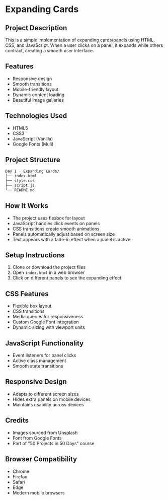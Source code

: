 # Expanding Cards

## Project Description
This is a simple implementation of expanding cards/panels using HTML, CSS, and JavaScript. When a user clicks on a panel, it expands while others contract, creating a smooth user interface.

## Features
- Responsive design
- Smooth transitions
- Mobile-friendly layout
- Dynamic content loading
- Beautiful image galleries

## Technologies Used
- HTML5
- CSS3
- JavaScript (Vanilla)
- Google Fonts (Muli)

## Project Structure 
```bash
Day 1 - Expanding Cards/
├── index.html
├── style.css
├── script.js
└── README.md
```

## How It Works
- The project uses flexbox for layout
- JavaScript handles click events on panels
- CSS transitions create smooth animations
- Panels automatically adjust based on screen size
- Text appears with a fade-in effect when a panel is active

## Setup Instructions
1. Clone or download the project files
2. Open `index.html` in a web browser
3. Click on different panels to see the expanding effect

## CSS Features
- Flexible box layout
- CSS transitions
- Media queries for responsiveness
- Custom Google Font integration
- Dynamic sizing with viewport units

## JavaScript Functionality
- Event listeners for panel clicks
- Active class management
- Smooth state transitions

## Responsive Design
- Adapts to different screen sizes
- Hides extra panels on mobile devices
- Maintains usability across devices

## Credits
- Images sourced from Unsplash
- Font from Google Fonts
- Part of "50 Projects in 50 Days" course

## Browser Compatibility
- Chrome
- Firefox
- Safari
- Edge
- Modern mobile browsers
